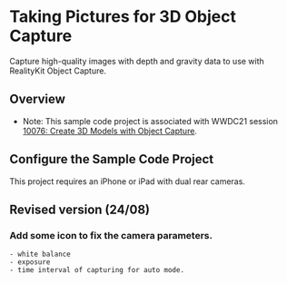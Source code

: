 # Taking Pictures for 3D Object Capture

Capture high-quality images with depth and gravity data to use with RealityKit Object Capture.

## Overview

- Note: This sample code project is associated with WWDC21 session [10076: Create 3D Models with Object Capture](https://developer.apple.com/wwdc21/10076/).

## Configure the Sample Code Project

This project requires an iPhone or iPad with dual rear cameras.

## Revised version (24/08)
### Add some icon to fix the camera parameters.
    - white balance
    - exposure
    - time interval of capturing for auto mode.
